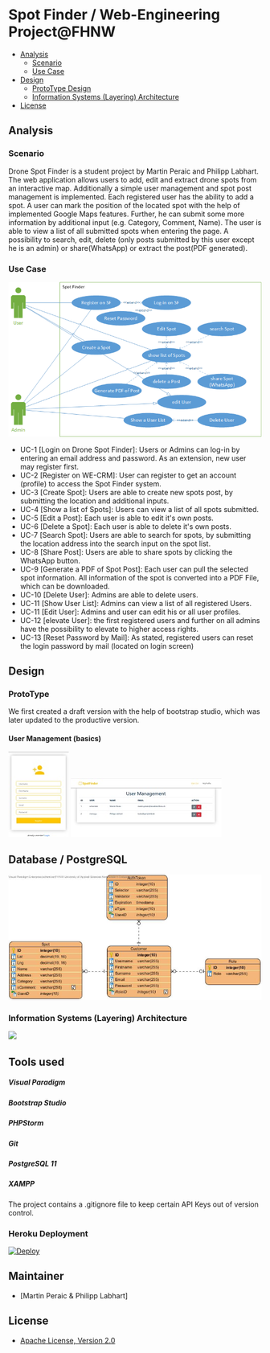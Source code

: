 # Spot Finder / Web-Engineering Project@FHNW

- [Analysis](#analysis)
    - [Scenario](#scenario)
    - [Use Case](#use-case)
- [Design](#design)
    - [ProtoType Design](#prototype)
    - [Information Systems (Layering) Architecture](#information-systems-layering-architecture)
- [License](#license)

## Analysis

### Scenario
Drone Spot Finder is a student project by Martin Peraic and Philipp Labhart. 
The web application allows users to add, edit and extract drone spots from an interactive map. Additionally a simple user management and spot post management is implemented.
Each registered user has the ability to add a spot. A user can mark the position of the located spot with the help 
of implemented Google Maps features. Further, he can submit some more information by additional input (e.g. Category, Comment, Name). 
The user is able to view a list of all submitted spots when entering the page. A possibility to search, edit,
delete (only posts submitted by this user except he is an admin) or share(WhatsApp) or extract the post(PDF generated).


### Use Case

![](design/UseCaseDSF.png)

- UC-1 [Login on Drone Spot Finder]: Users or Admins can log-in by entering an email address and password. As an extension, new user may register first.
- UC-2 [Register on WE-CRM]: User can register to get an account (profile) to access the Spot Finder system.
- UC-3 [Create Spot]:  Users are able to create new spots post, by submitting the location and additional inputs.
- UC-4 [Show a list of Spots]: Users can view a list of all spots submitted.
- UC-5 [Edit a Post]: Each user is able to edit it's own posts.
- UC-6 [Delete a Spot]: Each user is able to delete it's own posts.
- UC-7 [Search Spot]:  Users are able to search for spots, by submitting the location address into the search input on the spot list.
- UC-8 [Share Post]:  Users are able to share spots by clicking the WhatsApp button.
- UC-9 [Generate a PDF of Spot Post]: Each user can  pull the selected spot information. All information of the spot is converted into a PDF File, which can be downloaded.
- UC-10 [Delete User]: Admins are able to delete users.
- UC-11 [Show User List]: Admins can view a list of all registered Users.
- UC-11 [Edit User]: Admins and user can edit his or all user profiles.
- UC-12 [elevate User]: the first registered users and further on all admins have the possibility to elevate to higher access rights.
- UC-13 [Reset Password by Mail]: As stated, registered users can reset the login password by mail (located on login screen)

## Design

### ProtoType 
We first created a draft version with the help of bootstrap studio, which was later updated to the productive version.
#### User Management (basics)
![](design//register.jpg)
![](design//list_User.jpg)

## Database / PostgreSQL
![](design//SpotFinderERD.jpg)

### Information Systems (Layering) Architecture

![](modelling/images/WE-CRM-Layering-Structure.png)


## Tools used
##### Visual Paradigm 
##### Bootstrap Studio
##### PHPStorm
##### Git
##### PostgreSQL 11
##### XAMPP
The project contains a .gitignore file to keep certain API Keys out of version control.
### Heroku Deployment
[![Deploy](https://www.herokucdn.com/deploy/button.png)](https://heroku.com/deploy)
## Maintainer
- [Martin Peraic & Philipp Labhart]
## License
- [Apache License, Version 2.0](LICENSE)
